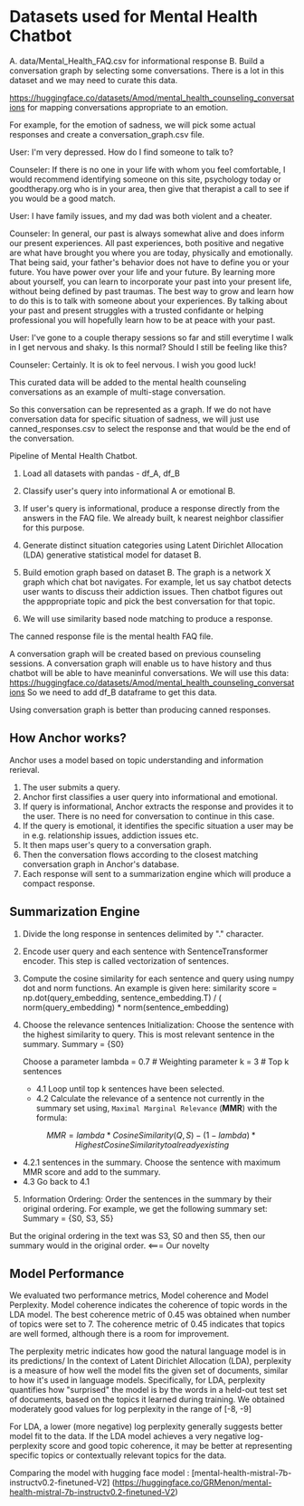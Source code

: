 # Datasets used for Mental Health Chatbot

A. data/Mental_Health_FAQ.csv for informational response
B. Build a conversation graph by selecting some conversations. There is a lot in this dataset and we may need to curate this data.

<https://huggingface.co/datasets/Amod/mental_health_counseling_conversations> for mapping conversations appropriate to an emotion.

For example, for the emotion of sadness, we will pick some actual responses and create a conversation_graph.csv file.

User: I'm very depressed. How do I find someone to talk to?

Counseler: If there is no one in your life with whom you feel comfortable, I would recommend identifying someone on this site, psychology today or goodtherapy.org who is in your area, then give that therapist a call to see if you would be a good match.  

User: I have family issues, and my dad was both violent and a cheater.

Counseler: In general, our past is always somewhat alive and does inform our present experiences.  All past experiences, both positive and negative are what have brought you where you are today, physically and emotionally.   That being said, your father's behavior does not have to define you or your future.  You have power over your life and your future.  By learning more about yourself, you can learn to incorporate your past into your present life, without being defined by past traumas.  The best way to grow and learn how to do this is to talk with someone about your experiences.  By talking about your past and present struggles with a trusted confidante or helping professional you will hopefully learn how to be at peace with your past.

User: I've gone to a couple therapy sessions so far and still everytime I walk in I get nervous and shaky. Is this normal? Should I still be feeling like this?

Counseler: Certainly. It is ok to feel nervous. I wish you good luck!

This curated data will be added to the mental health counseling conversations as an example of multi-stage conversation.

So this conversation can be represented as a graph. If we do not have conversation data for specific situation of sadness, we will just use
canned_responses.csv to select the response and that would be the end of the conversation.

Pipeline of Mental Health Chatbot.

1. Load all datasets with pandas - df_A, df_B

2. Classify user's query into informational A or emotional B.

3. If user's query is informational, produce a response directly from the answers in the FAQ file.
   We already built, k nearest neighbor classifier for this purpose.

4. Generate distinct situation categories using Latent Dirichlet Allocation (LDA) generative statistical model for dataset B.

5. Build emotion graph based on dataset B. The graph is a network X graph which chat bot navigates.
   For example, let us say chatbot detects user wants to discuss their addiction issues.
   Then chatbot figures out the apppropriate topic and pick the best conversation for that topic.

6. We will use similarity based node matching to produce a response.

The canned response file is the mental health FAQ file.

A conversation graph will be created based on previous counseling sessions.
A conversation graph will enable us to have history and thus
chatbot will be able to have meaninful conversations.
We will use this data: <https://huggingface.co/datasets/Amod/mental_health_counseling_conversations>
So we need to add df_B dataframe to get this data.

Using conversation graph is better than producing canned responses.

## How Anchor works?

Anchor uses a model based on topic understanding and information rerieval.

1. The user submits a query.
2. Anchor first classifies a user query into informational and emotional.
3. If query is informational, Anchor extracts the response and provides it to the user. There is no need for conversation to continue in this case.
4. If the query is emotional, it identifies the specific situation a user may be in e.g. relationship issues, addiction issues etc.
5. It then maps user's query to a conversation graph.
6. Then the conversation flows according to the closest matching conversation graph in Anchor's database.
7. Each response will sent to a summarization engine which will produce a compact response.

## Summarization Engine

1. Divide the long response in sentences delimited by "." character.
2. Encode user query and each sentence with SentenceTransformer encoder. This step is called vectorization of sentences.
3. Compute the cosine similarity for each sentence and query using numpy dot and norm functions. An example is given here:
   similarity score = np.dot(query_embedding, sentence_embedding.T) / (
    norm(query_embedding) * norm(sentence_embedding)

4. Choose the relevance sentences
Initialization: Choose the sentence with the highest similarity to query. This is most relevant sentence in the summary.
Summary = {S0}

   Choose a parameter lambda = 0.7 # Weighting parameter
   k = 3 # Top k sentences

   * 4.1 Loop until top k sentences have been selected.
   * 4.2 Calculate the relevance of a sentence not currently in the summary set using, `Maximal Marginal Relevance` (**MMR**) with the formula:

```math
MMR = lambda *Cosine Similarity(Q, S) - (1- lambda)* Highest Cosine Similarity to already existing 
```

* 4.2.1 sentences in the summary.
      Choose the sentence with maximum MMR score and add to the summary.
* 4.3 Go back to 4.1

5. Information Ordering: Order the sentences in the summary by their original ordering. For example, we get the following summary set:
   Summary = {S0, S3, S5}

But the original ordering in the text was S3, S0 and then S5, then our summary would in the original order. <=== Our novelty

## Model Performance

We evaluated two performance metrics, Model coherence and Model Perplexity. Model coherence indicates the coherence of topic words in the LDA model.
The best coherence metric of 0.45 was obtained when number of topics were set to 7.
The coherence metric of 0.45 indicates that topics are well formed, although there is a room for improvement.

The perplexity metric indicates how good the natural language model is in its predictions/ In the context of Latent Dirichlet Allocation (LDA), perplexity is a measure of how well the model fits the given set of documents, similar to how it's used in language models. Specifically, for LDA, perplexity quantifies how "surprised" the model is by the words in a held-out test set of documents, based on the topics it learned during training.
We obtained moderately good values for log perplexity in the range of [-8, -9]

For LDA, a lower (more negative) log perplexity generally suggests better model fit to the data. If the LDA model achieves a very negative log-perplexity score and good topic coherence, it may be better at representing specific topics or contextually relevant topics for the data.

Comparing the model with hugging face model : [mental-health-mistral-7b-instructv0.2-finetuned-V2] (<https://huggingface.co/GRMenon/mental-health-mistral-7b-instructv0.2-finetuned-V2>)
